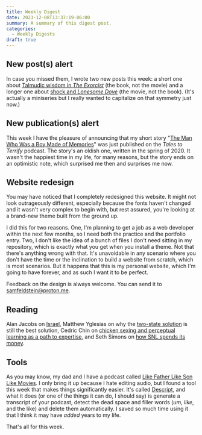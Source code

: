 ```yaml
---
title: Weekly Digest
date: 2023-12-08T13:37:19-06:00
summary: A summary of this digest post.
categories:
  - Weekly Digests
draft: true
---
```


## New post(s) alert

In case you missed them, I wrote two new posts this week: a short one about [Talmudic wisdom in *The Exorcist*](/blog/care-dammit) (the book, not the movie) and a longer one about [shock and *Lonesome Dove*](/blog/lonesome-dove) (the movie, not the book). (It's actually a miniseries but I really wanted to capitalize on that symmetry just now.)

## New publication(s) alert

This week I have the pleasure of announcing that my short story "[The Man Who Was a Boy Made of Memories](https://talestoterrify.com/episodes/619-z-j-garcia-samuel-feldstein/)" was just published on the *Tales to Terrify* podcast. The story's an oldish one, written in the spring of 2020. It wasn't the happiest time in my life, for many reasons, but the story ends on an optimistic note, which surprised me then and surprises me now.

## Website redesign

You may have noticed that I completely redesigned this website. It might not look outrageously different, especially because the fonts haven't changed and it wasn't very complex to begin with, but rest assured, you're looking at a brand-new theme built from the ground up.

I did this for two reasons. One, I'm planning to get a job as a web developer within the next few months, so I need both the practice and the portfolio entry. Two, I don't like the idea of a bunch of files I don't need sitting in my repository, which is exactly what you get when you install a theme. Not that there's anything wrong with that. It's unavoidable in any scenario where you don't have the time or the inclination to build a website from scratch, which is most scenarios. But it happens that this is my personal website, which I'm going to have forever, and as such I want it to be perfect.

Feedback on the design is always welcome. You can send it to [samfeldstein@proton.me](mailto:samfeldstein@proton.me).

## Reading

Alan Jacobs on [Israel](https://ayjay.org/Israel.html), Matthew Yglesias on why the [two-state solution](https://www.slowboring.com/p/the-two-state-solution-is-still-best) is still the best solution, Cedric Chin on [chicken sexing and perceptual learning as a path to expertise](https://commoncog.com/chicken-sexing-and-perceptual-learning-as-a-path-to-expertise/), and Seth Simons on [how SNL spends its money](https://www.humorism.xyz/how-snl-spends-its-money/).

## Tools

As you may know, my dad and I have a podcast called [Like Father Like Son Like Movies](https://podcasts.apple.com/us/podcast/like-father-like-son-like-movies/id1640110809). I only bring it up because I hate editing audio, but I found a tool this week that makes things significantly easier. It's called [Descript](https://www.descript.com/), and what it does (or one of the things it can do, I should say) is generate a transcript of your podcast, detect the dead space and filler words (*um, like*, and the like) and delete them automatically. I saved so much time using it that I think it may have *added* years to my life.

That's all for this week.
